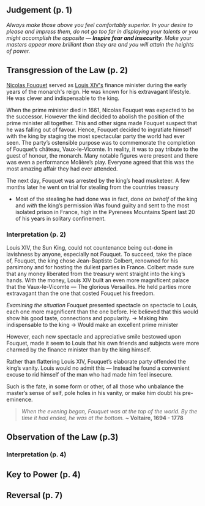 
## Judgement (p. 1)
_Always make those above you feel comfortably superior.
In your desire to please and impress them, do not go too far in displaying your talents or you might accomplish the opposite — **Inspire fear and insecurity**. 
Make your masters appear more brilliant than they are and you will attain the heights of power._
## Transgression of the Law (p. 2)
[Nicolas Fouquet](/NotableFigures/Nicolas_Fouquet.md) served as [Louis XIV's](/Notable%20Figures/Louis%20XIV.md) finance minister during the early years of the monarch's reign. He was known for his extravagant lifestyle. He was clever and indispensable to the king.

When the prime minister died in 1661, Nicolas Fouquet was expected to be the successor.
However the kind decided to abolish the position of the prime minister all together.
This and other signs made Fouquet suspect that he was falling out of favour.
Hence, Fouquet decided to ingratiate himself with the king by staging the most spectacular party the world had ever seen.
The party’s ostensible purpose was to commemorate the completion of Fouquet’s château, Vaux-le-Vicomte. In reality, it was to pay tribute to the guest of honour, the monarch.
Many notable figures were present and there was even a performance Molière’s play.
Everyone agreed that this was the most amazing affair they had ever attended.

The next day, Fouquet was arrested by the king’s head musketeer.
A few months later he went on trial for stealing from the countries treasury
- Most of the stealing he had done was in fact, done _on behalf_ of the king and _with_ the king’s permission
Was found guilty and sent to the most isolated prison in France, high in the Pyrenees Mountains
Spent last 20 of his years in solitary confinement.

### Interpretation (p. 2)
Louis XIV, the Sun King, could not countenance being out-done in lavishness by anyone, especially not Fouquet.
To succeed, take the place of, Fouquet, the king chose Jean-Baptiste Colbert, renowned for his parsimony and for hosting the dullest parties in France.
Colbert made sure that any money liberated from the treasury went straight into the king’s hands.
With the money, Louis XIV built an even more magnificent palace that the Vaux-le-Vicomte — The glorious Versailles.
He held parties more extravagant than the one that costed Fouquet his freedom.

_Examining the situation_
Fouquet presented spectacle on spectacle to Louis, each one more magnificent than the one before.
He believed that this would show his good taste, connections and popularity.
→ Making him indispensable to the king
→ Would make an excellent prime minister

However, each new spectacle and appreciative smile bestowed upon Fouquet, made it seem to Louis that his own friends and subjects were more charmed by the finance minister than by the king himself.

Rather than flattering Louis XIV, Fouquet’s elaborate party offended the king’s vanity. Louis would no admit this — Instead he found a convenient excuse to rid himself of the man who had made him feel insecure.

Such is the fate, in some form or other, of all those who unbalance the master’s sense of self, pole holes in his vanity, or make him doubt his pre-eminence.

>_When the evening began, Fouquet was at the top of the world._
>_By the time it had ended, he was at the bottom._
>**~ Voltaire, 1694 - 1778**
## Observation of the Law (p.3)

### Interpretation (p. 4)
## Key to Power (p. 4)
## Reversal (p. 7)
